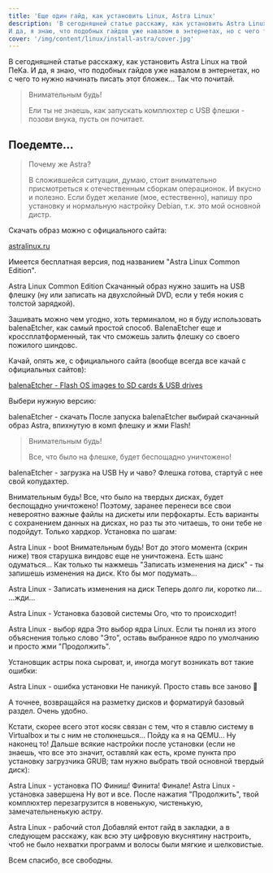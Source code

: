 ```yaml
---
title: 'Еще один гайд, как установить Linux, Astra Linux'
description: 'В сегодняшней статье расскажу, как установить Astra Linux на твой ПеКа.
И да, я знаю, что подобных гайдов уже навалом в энтернетах, но с чего то нужно начинать писать этот бложек... Так что почитай.'
cover: '/img/content/linux/install-astra/cover.jpg'
---
```


В сегодняшней статье расскажу, как установить Astra Linux на твой ПеКа.
И да, я знаю, что подобных гайдов уже навалом в энтернетах, но с чего то нужно начинать писать этот бложек... Так что почитай.

> Внимательным будь!
>
> Ели ты не знаешь, как запускать комплюхтер с USB флешки - позови внука, пусть он почитает.

<ArticleSlider :images="[{src: '/img/content/linux/install-astra/1.jpg', alt: 'Astra Linux - обои рабочего стола Red'},{src: '/img/content/linux/install-astra/2.jpg', alt: 'Astra Linux - обои рабочего стола Blue'},{src: '/img/content/linux/install-astra/3.jpg', alt: 'Astra Linux - обои рабочего стола Gray'}]"></ArticleSlider>

## Поедемте...

> Почему же Astra?
>
> В сложившейся ситуации, думаю, стоит внимательно присмотреться к отечественным сборкам операционок. И вкусно и полезно. Если будет желание (мое, естественно), напишу про установку и нормальную настройку Debian, т.к. это мой основной дистр.

Скачать образ можно с официального сайта:

[astralinux.ru](https://astralinux.ru/products/)

Имеется бесплатная версия, под названием "Astra Linux Common Edition".

Astra Linux Common Edition
Скачанный образ нужно зашить на USB флешку (ну или записать на двухслойный DVD, если у тебя нокия с толстой зарядкой).

Зашивать можно чем угодно, хоть терминалом, но я буду использовать balenaEtcher, как самый простой способ. BalenaEtcher еще и кроссплатформенный, так что сможешь залить флешку со своего пожилого шиндовс.

Качай, опять же, с официального сайта (вообще всегда все качай с официальных сайтов):

[balenaEtcher - Flash OS images to SD cards & USB drives](https://www.balena.io/etcher/)

Выбери нужную версию:

balenaEtcher - скачать
После запуска balenaEtcher выбирай скачанный образ Astra, впихнутую в комп флешку и жми Flash!

> Внимательным будь!
>
> Все, что было на флешке, будет беспощадно уничтожено!

balenaEtcher - загрузка на USB
Ну и чаво?
Флешка готова, стартуй с нее свой копудахтер.

Внимательным будь!
Все, что было на твердых дисках, будет беспощадно уничтожено!
Поэтому, заранее перенеси все свои невероятно важные файлы на дискеты или перфокарты.
Есть варианты с сохранением данных на дисках, но раз ты это читаешь, то они тебе не подойдут. Только хардкор.
Установка по шагам:

Astra Linux - boot
Внимательным будь!
Вот до этого момента (скрин ниже) твоя старушка виндовс еще не уничтожена. Есть шанс одуматься...
Как только ты нажмешь "Записать изменения на диск" - ты запишешь изменения на диск. Кто бы мог подумать...

Astra Linux - Записать изменения на диск
Теперь долго ли, коротко ли... ...жди...

Astra Linux - Установка базовой системы
Ого, что то происходит!

Astra Linux - выбор ядра
Это выбор ядра Linux. Если ты понял из этого объяснения только слово "Это", оставь выбранное ядро по умолчанию и просто жми "Продолжить".

Установщик астры пока сыроват, и, иногда могут возникать вот такие ошибки:

Astra Linux - ошибка установки
Не паникуй. Просто ставь все заново 😬

А точнее, возвращайся на разметку дисков и форматируй базовый раздел. Очень удобно.

Кстати, скорее всего этот косяк связан с тем, что я ставлю систему в Virtualbox и ты с ним не столкнешься... Пойду ка я на QEMU...
Ну наконец то!
Дальше всякие настройки после установки (если не знаешь, что все это значит, оставляй как есть, кроме пункта про установку загрузчика GRUB; там нужно выбрать твой основной твердый диск):

Astra Linux - установка ПО
Финиш! Финита! Финале!
Astra Linux - установка завершена
Ну вот и все. После нажатия "Продолжить", твой комплюхтер перезагрузится в новенькую, чистенькую, замечательненькую астру.

Astra Linux - рабочий стол
Добавляй ентот гайд в закладки, а в следующем расскажу, как всю эту цифровую вкуснятину настроить, чтоб не было нехватки программ и волосы были мягкие и шелковистые.

Всем спасибо, все свободны.
